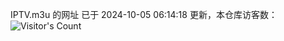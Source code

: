 IPTV.m3u 的网址 已于 2024-10-05 06:14:18 更新，本仓库访客数：![Visitor's Count](https://profile-counter.glitch.me/hero1898_tv/count.svg)
